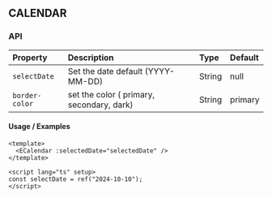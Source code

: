 ## CALENDAR

### API

| Property       | Description                               | Type   | Default |
| :------------- | :---------------------------------------- | :----- | :------ |
| `selectDate`   | Set the date default (YYYY-MM-DD)         | String | null    |
| `border-color` | set the color ( primary, secondary, dark) | String | primary |

#### Usage / Examples

```vue
<template>
  <ECalendar :selectedDate="selectedDate" />
</template>

<script lang="ts" setup>
const selectDate = ref("2024-10-10");
</script>
```
